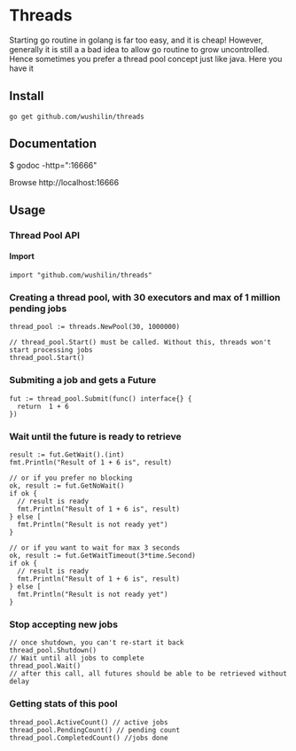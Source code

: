 # Threads

Starting go routine in golang is far too easy, and it is cheap! However, generally it is still a a bad
idea to allow go routine to grow uncontrolled. Hence sometimes you prefer a thread pool concept just like
java. Here you have it

## Install
```
go get github.com/wushilin/threads
```

## Documentation
$ godoc -http=":16666"

Browse http://localhost:16666

## Usage

### Thread Pool API

#### Import

```
import "github.com/wushilin/threads"
```

### Creating a thread pool, with 30 executors and max of 1 million pending jobs
```
thread_pool := threads.NewPool(30, 1000000)

// thread_pool.Start() must be called. Without this, threads won't start processing jobs
thread_pool.Start()
``` 

### Submiting a job and gets a Future
```
fut := thread_pool.Submit(func() interface{} {
  return  1 + 6
})
```

### Wait until the future is ready to retrieve
```
result := fut.GetWait().(int)
fmt.Println("Result of 1 + 6 is", result)

// or if you prefer no blocking
ok, result := fut.GetNoWait()
if ok {
  // result is ready
  fmt.Println("Result of 1 + 6 is", result)
} else [
  fmt.Println("Result is not ready yet")
}

// or if you want to wait for max 3 seconds
ok, result := fut.GetWaitTimeout(3*time.Second)
if ok {
  // result is ready
  fmt.Println("Result of 1 + 6 is", result)
} else [
  fmt.Println("Result is not ready yet")
}
```
### Stop accepting new jobs
```
// once shutdown, you can't re-start it back
thread_pool.Shutdown()
// Wait until all jobs to complete
thread_pool.Wait() 
// after this call, all futures should be able to be retrieved without delay
```

### Getting stats of this pool
```
thread_pool.ActiveCount() // active jobs
thread_pool.PendingCount() // pending count
thread_pool.CompletedCount() //jobs done
```